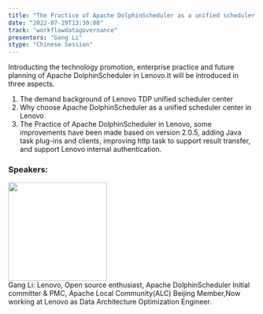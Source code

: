 ```yaml
---
title: "The Practice of Apache DolphinScheduler as a unified scheduler center in Lenovo"
date: "2022-07-29T13:30:00"
track: "workflowdatagovernance"
presenters: "Gang Li"
stype: "Chinese Session"
---
```

Introducting the technology promotion, enterprise practice and future planning of Apache DolphinScheduler in Lenovo.It will be introduced in three aspects.

1. The demand background of Lenovo TDP unified scheduler center
2. Why choose Apache DolphinScheduler as a unified scheduler center in Lenovo
3. The Practice of Apache DolphinScheduler in Lenovo, some improvements have been made based on version 2.0.5, adding Java task plug-ins and clients, improving http task to support result transfer, and support Lenovo internal authentication.
 ### Speakers: 
 <img src="images/speaker/1162.png" width="200" /><br>Gang Li: Lenovo, Open source enthusiast, Apache DolphinScheduler Initial committer & PMC, 
 Apache Local Community(ALC) Beijing Member,Now working at Lenovo as Data Architecture Optimization Engineer.

 